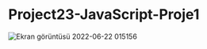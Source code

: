 # Project23-JavaScript-Proje1

![Ekran görüntüsü 2022-06-22 015156](https://user-images.githubusercontent.com/96810885/174909809-b7ca41b0-e90f-46cf-9f44-d77eb9c5c374.png)
